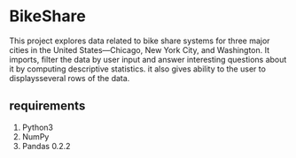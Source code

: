 # BikeShare
This project explores data related to bike share systems for three major cities in the United States—Chicago, New York City, and Washington.
  It imports, filter the data by user input and answer interesting questions about it by computing descriptive statistics. 
    it also gives ability to the user to displaysseveral rows of the data. 
## requirements
1. Python3
2. NumPy
3. Pandas 0.2.2